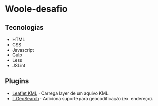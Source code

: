 # Woole-desafio

## Tecnologias

- HTML
- CSS
- Javascript
- Gulp
- Less
- JSLint

## Plugins

- [Leaflet KML](http://harrywood.co.uk/maps/examples/leaflet/kml.view.html) - Carrega layer de um aquivo KML.
- [L.GeoSearch](https://github.com/smeijer/L.GeoSearch) - Adiciona suporte para geocodificação (ex. endereço).
